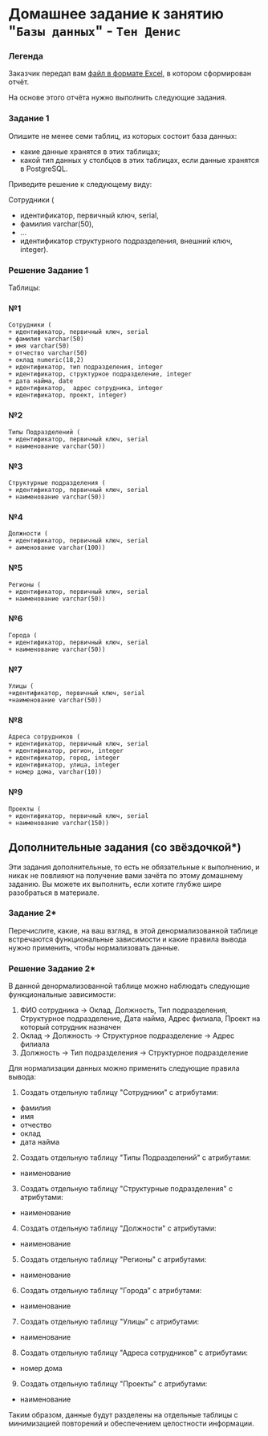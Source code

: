 # Домашнее задание к занятию "`Базы данных`" - `Тен Денис`

### Легенда

Заказчик передал вам [файл в формате Excel](https://github.com/netology-code/sdb-homeworks/blob/main/resources/hw-12-1.xlsx), в котором сформирован отчёт. 

На основе этого отчёта нужно выполнить следующие задания.

### Задание 1

Опишите не менее семи таблиц, из которых состоит база данных:

- какие данные хранятся в этих таблицах;
- какой тип данных у столбцов в этих таблицах, если данные хранятся в PostgreSQL.

Приведите решение к следующему виду:

Сотрудники (

- идентификатор, первичный ключ, serial,
- фамилия varchar(50),
- ...
- идентификатор структурного подразделения, внешний ключ, integer).

### Решение Задание 1

Таблицы:

### №1
```
Сотрудники (
+ идентификатор, первичный ключ, serial
+ фамилия varchar(50)
+ имя varchar(50)
+ отчество varchar(50)  
+ оклад numeric(18,2) 
+ идентификатор, тип подразделения, integer
+ идентификатор, структурное подразделение, integer
+ дата найма, date
+ идентификатор,  адрес сотрудника, integer
+ идентификатор, проект, integer)
```
### №2
```
Типы Подразделений (
+ идентификатор, первичный ключ, serial
+ наименование varchar(50))
```
### №3
```
Структурные подразделения (
+ идентификатор, первичный ключ, serial
+ наименование varchar(50))
```
### №4
```
Должности (
+ идентификатор, первичный ключ, serial
+ аименование varchar(100))
```
### №5
```
Регионы (
+ идентификатор, первичный ключ, serial
+ наименование varchar(50))
```
### №6
```
Города (
+ идентификатор, первичный ключ, serial
+ наименование varchar(50))
```
### №7
```
Улицы (
+идентификатор, первичный ключ, serial
+наименование varchar(50))
```
### №8
```
Адреса сотрудников (
+ идентификатор, первичный ключ, serial
+ идентификатор, регион, integer
+ идентификатор, город, integer
+ идентификатор, улица, integer
+ номер дома, varchar(10))
```
### №9
```
Проекты (
+ идентификатор, первичный ключ, serial
+ наименование varchar(150))
```

## Дополнительные задания (со звёздочкой*)
Эти задания дополнительные, то есть не обязательные к выполнению, и никак не повлияют на получение вами зачёта по этому домашнему заданию. Вы можете их выполнить, если хотите глубже шире разобраться в материале.


### Задание 2*

Перечислите, какие, на ваш взгляд, в этой денормализованной таблице встречаются функциональные зависимости и какие правила вывода нужно применить, чтобы нормализовать данные.

### Решение Задание 2*

В данной денормализованной таблице можно наблюдать следующие функциональные зависимости:

1. ФИО сотрудника -> Оклад, Должность, Тип подразделения, Структурное подразделение, Дата найма, Адрес филиала, Проект на который сотрудник назначен
3. Оклад -> Должность -> Структурное подразделение -> Адрес филиала
4. Должность -> Тип подразделения -> Структурное подразделение

Для нормализации данных можно применить следующие правила вывода:

1. Создать отдельную таблицу "Сотрудники" с атрибутами:

+ фамилия
+ имя
+ отчество
+ оклад
+ дата найма

2. Создать отдельную таблицу "Типы Подразделений" с атрибутами:

+ наименование

3. Создать отдельную таблицу "Структурные подразделения" с атрибутами:

+ наименование

4. Создать отдельную таблицу "Должности" с атрибутами:

+ наименование

5. Создать отдельную таблицу "Регионы" с атрибутами:

+ наименование

6. Создать отдельную таблицу "Города" с атрибутами:

+ наименование

7. Создать отдельную таблицу "Улицы" с атрибутами:

+ наименование


8. Создать отдельную таблицу "Адреса сотрудников" с атрибутами:

+ номер дома

9.  Создать отдельную таблицу "Проекты" с атрибутами:

+ наименование

Таким образом, данные будут разделены на отдельные таблицы с минимизацией повторений и обеспечением целостности информации.

